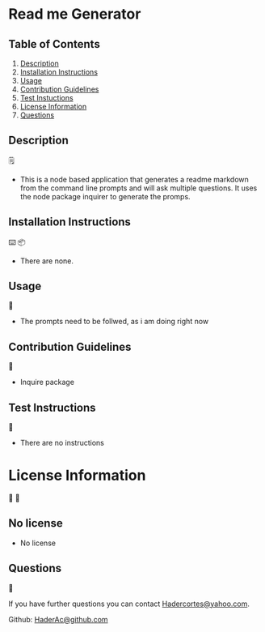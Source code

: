 # Read me Generator

## Table of Contents
1. [Description](#description)
2. [Installation Instructions](#installation-instructions)
3. [Usage](#usage)
4. [Contribution Guidelines](#contribution-guidelines)
5. [Test Instuctions](#test-instructions)
6. [License Information](#license-information)
7. [Questions](#questions)


## Description
:spiral_notepad:

* This is a node based application that generates a readme markdown from the command line prompts and will ask multiple questions.  It uses the node package inquirer to generate the promps. 

## Installation Instructions

:keyboard:
:package:
* There are none. 

## Usage
:battery:

* The prompts need to be follwed, as i am doing right now

## Contribution Guidelines
:link:

* Inquire package

## Test Instructions
:open_book:

* There are no instructions

# License Information
:memo:
:pencil:

## No license

* No license

## Questions
:e-mail:

If you have further questions you can contact Hadercortes@yahoo.com.

Github: HaderAc@github.com
